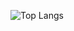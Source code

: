 ![Top Langs](https://github-readme-stats.vercel.app/api/top-langs/?username=cmcdev-code&langs_count=10&count_private=true)
